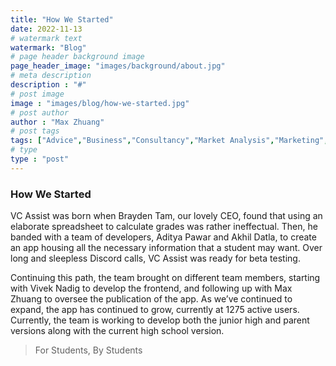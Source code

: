 ```yaml
---
title: "How We Started"
date: 2022-11-13
# watermark text
watermark: "Blog"
# page header background image
page_header_image: "images/background/about.jpg"
# meta description
description : "#"
# post image
image : "images/blog/how-we-started.jpg"
# post author
author : "Max Zhuang"
# post tags
tags: ["Advice","Business","Consultancy","Market Analysis","Marketing","Finance"]
# type
type : "post"
---
```


### How We Started

VC Assist was born when Brayden Tam, our lovely CEO, found that using an elaborate spreadsheet to calculate grades was rather ineffectual. Then, he banded with a team of developers, Aditya Pawar and Akhil Datla, to create an app housing all the necessary information that a student may want. Over long and sleepless Discord calls, VC Assist was ready for beta testing. 

Continuing this path, the team brought on different team members, starting with Vivek Nadig to develop the frontend, and following up with Max Zhuang to oversee the publication of the app. As we’ve continued to expand, the app has continued to grow, currently at 1275 active users. Currently, the team is working to develop both the junior high and parent versions along with the current high school version.

> For Students, By Students
